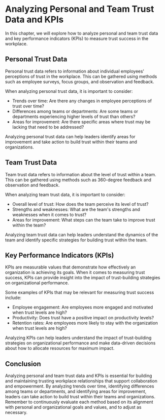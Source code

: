Analyzing Personal and Team Trust Data and KPIs
===================================================================================

In this chapter, we will explore how to analyze personal and team trust data and key performance indicators (KPIs) to measure trust success in the workplace.

Personal Trust Data
-------------------

Personal trust data refers to information about individual employees' perceptions of trust in the workplace. This can be gathered using methods such as employee surveys, focus groups, and observation and feedback.

When analyzing personal trust data, it is important to consider:

* Trends over time: Are there any changes in employee perceptions of trust over time?
* Differences among teams or departments: Are some teams or departments experiencing higher levels of trust than others?
* Areas for improvement: Are there specific areas where trust may be lacking that need to be addressed?

Analyzing personal trust data can help leaders identify areas for improvement and take action to build trust within their teams and organizations.

Team Trust Data
---------------

Team trust data refers to information about the level of trust within a team. This can be gathered using methods such as 360-degree feedback and observation and feedback.

When analyzing team trust data, it is important to consider:

* Overall level of trust: How does the team perceive its level of trust?
* Strengths and weaknesses: What are the team's strengths and weaknesses when it comes to trust?
* Areas for improvement: What steps can the team take to improve trust within the team?

Analyzing team trust data can help leaders understand the dynamics of the team and identify specific strategies for building trust within the team.

Key Performance Indicators (KPIs)
---------------------------------

KPIs are measurable values that demonstrate how effectively an organization is achieving its goals. When it comes to measuring trust success, KPIs can provide insight into the impact of trust-building strategies on organizational performance.

Some examples of KPIs that may be relevant for measuring trust success include:

* Employee engagement: Are employees more engaged and motivated when trust levels are high?
* Productivity: Does trust have a positive impact on productivity levels?
* Retention rates: Are employees more likely to stay with the organization when trust levels are high?

Analyzing KPIs can help leaders understand the impact of trust-building strategies on organizational performance and make data-driven decisions about how to allocate resources for maximum impact.

Conclusion
----------

Analyzing personal and team trust data and KPIs is essential for building and maintaining trusting workplace relationships that support collaboration and empowerment. By analyzing trends over time, identifying differences among teams or departments, and identifying areas for improvement, leaders can take action to build trust within their teams and organizations. Remember to continuously evaluate each method based on its alignment with personal and organizational goals and values, and to adjust as necessary.
